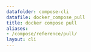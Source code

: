 ```yaml
---
datafolder: compose-cli
datafile: docker_compose_pull
title: docker compose pull
aliases:
- /compose/reference/pull/
layout: cli
---
```


<!--
Sorry, but the contents of this page are automatically generated from
Docker's source code. If you want to suggest a change to the text that appears
here, you'll need to find the string by searching this repo:
https://github.com/docker/compose
-->